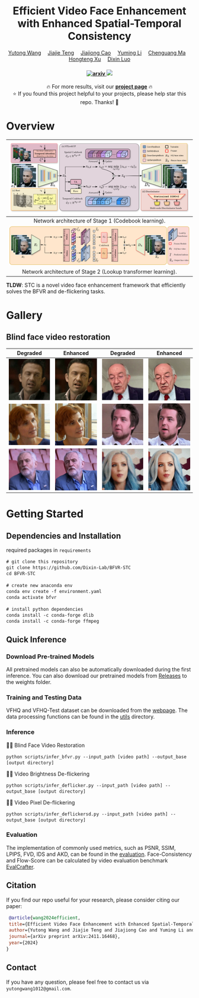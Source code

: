 <div align="center">

<h1>Efficient Video Face Enhancement with Enhanced Spatial-Temporal Consistency</h1>
<div>
    <a href='https://yutongwang1012.github.io/' target='_blank'>Yutong Wang</a>&emsp;
    <a href='https://openreview.net/profile?id=~Jiajie_Teng1' target='_blank'>Jiajie Teng</a>&emsp;
    <a href='https://openreview.net/profile?id=~Jiajiong_Cao1' target='_blank'>Jiajiong Cao</a>&emsp;
    <a href='https://openreview.net/profile?id=~Yuming_Li5' target='_blank'>Yuming Li</a>&emsp;
    <a href='https://openreview.net/profile?id=~Chenguang_Ma3' target='_blank'>Chenguang Ma</a>&emsp;
    <a href='https://hongtengxu.github.io/' target='_blank'>Hongteng Xu</a>&emsp;
    <a href='https://dixinluo.github.io/' target='_blank'>Dixin Luo</a>
</div>

<div>
    <h4 align="center">
        <a href="https://arxiv.org/abs/2411.16468" target='_blank'>
        <img src='https://img.shields.io/badge/arXiv-2411.16468-red?style=flat&logo=arXiv&logoColor=red' alt='arxiv'>
        </a>
        <a href="https://hhhh1138.github.io/project-page-BFVR-STC/" target='_blank'>
        <img src="https://img.shields.io/badge/🐳Webpage-Project-blue">
        </a>
        </a>
    </h4>
</div>

<p align="center">
  🔥 For more results, visit our <a href="https://hhhh1138.github.io/project-page-BFVR-STC/"><strong>project page</strong></a> 🔥
  <br>
  ⭐ If you found this project helpful to your projects, please help star this repo. Thanks! 🤗
</p>

</div>

# Overview
| <img src="https://github.com/Dixin-Lab/BFVR-STC/blob/main/assets/figures/stage1.png" alt="Stage1" width="800"> |
|:----------------------:|
| Network architecture of Stage 1 (Codebook learning).                       |
| <img src="https://github.com/Dixin-Lab/BFVR-STC/blob/main/assets/figures/stage2.png" alt="Stage1" width="800"> |
| Network architecture of Stage 2 (Lookup transformer learning).                       |

**TLDW**: STC is a novel video face enhancement framework that efficiently solves the BFVR and de-flickering tasks.

# Gallery
## Blind face video restoration 
| Degraded    | Enhanced     | Degraded      | Enhanced      |
|------------------|------------------|------------------|------------------|
| ![GIF1](https://github.com/Dixin-Lab/BFVR-STC/blob/main/assets/figures/1-1-1.gif)| ![GIF2](https://github.com/Dixin-Lab/BFVR-STC/blob/main/assets/figures/1-1-0.gif)| ![GIF3](https://github.com/Dixin-Lab/BFVR-STC/blob/main/assets/figures/1-2-1.gif)| ![GIF3](https://github.com/Dixin-Lab/BFVR-STC/blob/main/assets/figures/1-2-0.gif)|
| ![GIF1](https://github.com/Dixin-Lab/BFVR-STC/blob/main/assets/figures/1-3-1.gif)| ![GIF2](https://github.com/Dixin-Lab/BFVR-STC/blob/main/assets/figures/1-3-0.gif)| ![GIF3](https://github.com/Dixin-Lab/BFVR-STC/blob/main/assets/figures/1-4-1.gif)| ![GIF3](https://github.com/Dixin-Lab/BFVR-STC/blob/main/assets/figures/1-4-0.gif)|
| ![GIF1](https://github.com/Dixin-Lab/BFVR-STC/blob/main/assets/figures/1-5-1.gif)| ![GIF2](https://github.com/Dixin-Lab/BFVR-STC/blob/main/assets/figures/1-5-0.gif)| ![GIF3](https://github.com/Dixin-Lab/BFVR-STC/blob/main/assets/figures/1-6-1.gif)| ![GIF3](https://github.com/Dixin-Lab/BFVR-STC/blob/main/assets/figures/1-6-0.gif)|


# Getting Started

## Dependencies and Installation
required packages in `requirements`
```
# git clone this repository
git clone https://github.com/Dixin-Lab/BFVR-STC
cd BFVR-STC

# create new anaconda env
conda env create -f environment.yaml
conda activate bfvr

# install python dependencies
conda install -c conda-forge dlib
conda install -c conda-forge ffmpeg
```

## Quick Inference

### Download Pre-trained Models
All pretrained models can also be automatically downloaded during the first inference. You can also download our pretrained models from [Releases](https://github.com/Dixin-Lab/BFVR-STC/releases/tag/init) to the weights folder.

### Training and Testing Data
VFHQ and VFHQ-Test dataset can be downloaded from the [webpage](https://liangbinxie.github.io/projects/vfhq/). The data processing functions can be found in the [utils]() directory.  

### Inference
🧑🏻 Blind Face Video Restoration
```
python scripts/infer_bfvr.py --input_path [video path] --output_base [output directory]
```
🧑🏻 Video Brightness De-flickering
```
python scripts/infer_deflicker.py --input_path [video path] --output_base [output directory]
```
🧑🏻 Video Pixel De-flickering
```
python scripts/infer_deflickersd.py --input_path [video path] --output_base [output directory]
```
### Evaluation 
The implementation of commonly used metrics, such as PSNR, SSIM, LPIPS, FVD, IDS and AKD, can be found in the [evaluation](https://github.com/Dixin-Lab/BFVR-STC/tree/main/evaluation). Face-Consistency and Flow-Score can be calculated by video evaluation benchmark [EvalCrafter](https://github.com/evalcrafter/EvalCrafter).

## Citation

   If you find our repo useful for your research, please consider citing our paper:

   ```bibtex
    @article{wang2024efficient,
    title={Efficient Video Face Enhancement with Enhanced Spatial-Temporal Consistency},
    author={Yutong Wang and Jiajie Teng and Jiajiong Cao and Yuming Li and Chenguang Ma and Hongteng Xu and Dixin Luo},
    journal={arXiv preprint arXiv:2411.16468},
    year={2024}
}
   ```
## Contact

If you have any question, please feel free to contact us via `yutongwang1012@gmail.com`.


